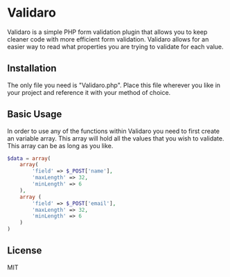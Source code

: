 # Validaro
Validaro is a simple PHP form validation plugin that allows you to keep cleaner code with more efficient form validation. Validaro allows for an easier way to read what properties you are trying to validate for each value.

## Installation
The only file you need is "Validaro.php". Place this file wherever you like in your project and reference it with your method of choice. 

## Basic Usage
In order to use any of the functions within Validaro you need to first create an variable array. This array will hold all the values that you wish to validate. This array can be as long as you like.
```php
$data = array(
    array(
        'field' => $_POST['name'],
        'maxLength' => 32,
        'minLength' => 6
    ),
    array (
        'field' => $_POST['email'],
        'maxLength' => 32,
        'minLength' => 6
    )
)
```

## License
MIT